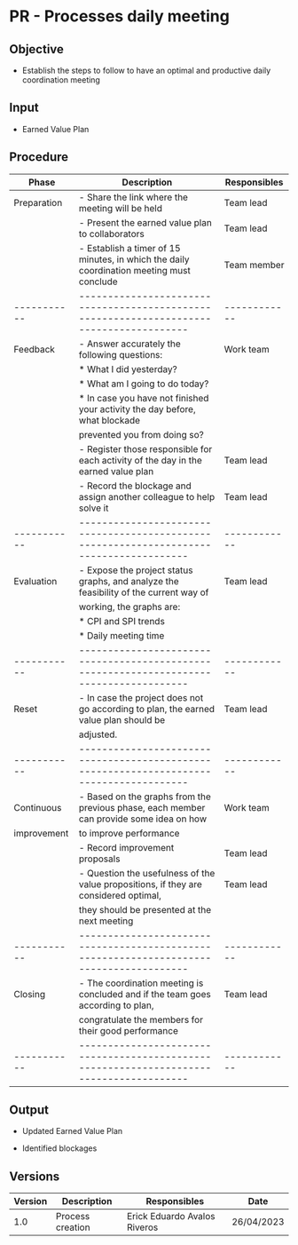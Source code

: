 # PR - Processes daily meeting

## Objective

- Establish the steps to follow to have an optimal and productive daily coordination meeting

## Input

- Earned Value Plan

## Procedure

| Phase       | Description                                                                              | Responsibles | 
| ----------- | ---------------------------------------------------------------------------------------- | ------------ | 
| Preparation | - Share the link where the meeting will be held                                          | Team lead    |
|             | - Present the earned value plan to collaborators                                         | Team lead    |
|             | - Establish a timer of 15 minutes, in which the daily coordination meeting must conclude | Team member  |
| ----------- | ---------------------------------------------------------------------------------------- | ------------ |
| Feedback    | - Answer accurately the following questions:                                             | Work team    |
|             |     * What I did yesterday?                                                              |              |
|             |     * What am I going to do today?                                                       |              |
|             |     * In case you have not finished your activity the day before, what blockade          |              |
|             |       prevented you from doing so?                                                       |              |
|             | - Register those responsible for each activity of the day in the earned value plan       | Team lead    |
|             | - Record the blockage and assign another colleague to help solve it                      | Team lead    |
| ----------- | ---------------------------------------------------------------------------------------- | ------------ |
| Evaluation  | - Expose the project status graphs, and analyze the feasibility of the current way of    | Team lead    |
|             |   working, the graphs are:                                                               |              |
|             |     * CPI and SPI trends                                                                 |              |
|             |     * Daily meeting time                                                                 |              |
| ----------- | ---------------------------------------------------------------------------------------- | ------------ |
| Reset       | - In case the project does not go according to plan, the earned value plan should be     | Team lead    |
|             |   adjusted.                                                                              |              |
| ----------- | ---------------------------------------------------------------------------------------- | ------------ |
| Continuous  | - Based on the graphs from the previous phase, each member can provide some idea on how  | Work team    |
| improvement |   to improve performance                                                                 |              |
|             | - Record improvement proposals                                                           | Team lead    |
|             | - Question the usefulness of the value propositions, if they are considered optimal,     | Team lead    | 
|             |   they should be presented at the next meeting                                           |              | 
| ----------- | ---------------------------------------------------------------------------------------- | ------------ |
| Closing     | - The coordination meeting is concluded and if the team goes according to plan,          | Team lead    | 
|             |   congratulate the members for their good performance                                    |              | 
| ----------- | ---------------------------------------------------------------------------------------- | ------------ |

## Output

- Updated Earned Value Plan

- Identified blockages 

## Versions

| Version | Description      | Responsibles                 | Date       |
| ------- | ---------------- | ---------------------------- | ---------- |
| 1.0     | Process creation | Erick Eduardo Avalos Riveros | 26/04/2023 |